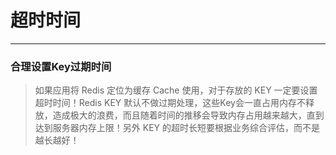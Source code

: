 # 超时时间

---

### 合理设置Key过期时间

> 如果应用将 Redis 定位为缓存 Cache 使用，对于存放的 KEY 一定要设置超时时间！Redis KEY 默认不做过期处理，这些Key会一直占用内存不释放，造成极大的浪费，而且随着时间的推移会导致内存占用越来越大，直到达到服务器内存上限！另外 KEY 的超时长短要根据业务综合评估，而不是越长越好！

### 



